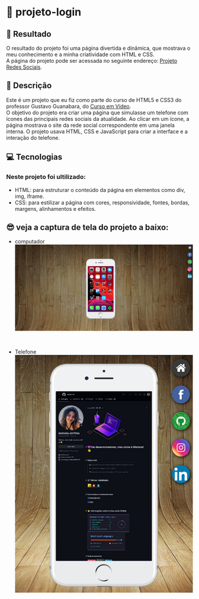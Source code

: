 # 🚀 projeto-login

## 🔗 Resultado

O resultado do projeto foi uma página divertida e dinâmica, que mostrava o meu conhecimento e a minha criatividade com HTML e CSS. <br>
 A página do projeto pode ser acessada no seguinte endereço: [Projeto Redes Sociais](https://mariana549.github.io/projeto-redes-sociais/).

## 📝 Descrição

Este é um projeto que eu fiz como parte do curso de HTML5 e CSS3 do professor Gustavo Guanabara, do [Curso em Vídeo](https://www.cursoemvideo.com). 
<br>
O objetivo do projeto era criar uma página que simulasse um telefone com ícones das principais redes sociais da atualidade. Ao clicar em um ícone, a página mostrava o site da rede social correspondente em uma janela interna. O projeto usava HTML, CSS e JavaScript para criar a interface e a interação do telefone.

## 💻 Tecnologias

### Neste projeto foi ultilizado:
- HTML: para estruturar o conteúdo da página em elementos como div, img, iframe.
- CSS: para estilizar a página com cores, responsividade, fontes, bordas, margens, alinhamentos e efeitos.

## 😎 veja a captura de tela do projeto a baixo:
- computador
![computador](capturas/desktop-projeto-redes-sociais.png)

<br>

- Telefone <br>
![telefone](capturas/telefone-projeto-redes-sociais.png)
